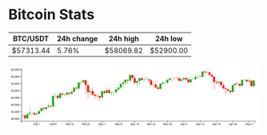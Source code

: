 # Bitcoin Stats

BTC/USDT|24h change|24h high|24h low|
|---|---|---|---|
|$57313.44|5.76%|$58069.82|$52900.00|

<img src="./chart.svg">

